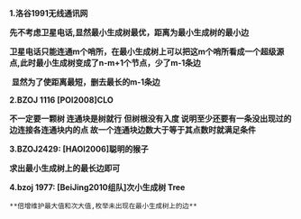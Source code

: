 **1.洛谷1991无线通讯网**

​    **先不考虑卫星电话,显然最小生成树最优，距离为最小生成树的最小边**

​    **卫星电话只能连通m个哨所，在最小生成树上可以把这m个哨所看成一个超级源点,此时最小生成树变成了n-m+1个节点，少了m-1条边**

​    **显然为了使距离最短，删去最长的m-1条边**

**2.BZOJ 1116 [POI2008\]CLO**

**不一定要一颗树 连通块是树就行** 
**但树根没有入度 说明至少还要有一条没出现过的边连接各连通块内的点 故一个连通块边数大于等于其点数时就满足条件**

**3.BZOJ2429: [HAOI2006\]聪明的猴子**

 **求出最小生成树上的最长边即可**

**4.bzoj 1977: [BeiJing2010组队]次小生成树 Tree**

    **倍增维护最大值和次大值,枚举未出现在最小生成树上的边**
